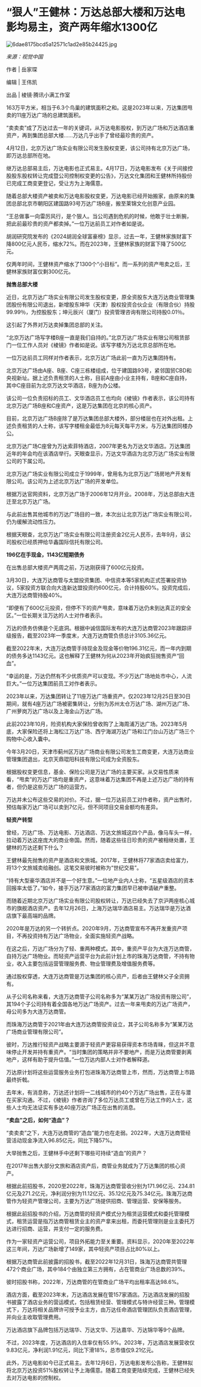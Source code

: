 # “狠人”王健林：万达总部大楼和万达电影均易主，资产两年缩水1300亿

![6dae8175bcd5a12571c1ad2e85b24425.jpg](https://raw.githubusercontent.com/qqhsx/qqnews_image/main/2024/04/18/“狠人”王健林：万达总部大楼和万达电影均易主，资产两年缩水1300亿/6dae8175bcd5a12571c1ad2e85b24425.jpg)

 _来源：视觉中国_

作者 | 岳家琛 

编辑 | 王伟凯

出品 | 棱镜·腾讯小满工作室 

163万平方米，相当于6.3个鸟巢的建筑面积之和。这是2023年以来，万达集团甩卖的11座万达广场的总建筑面积。

“卖卖卖”成了万达过去一年的关键词，从万达电影股权，到万达广场和万达酒店重资产，再到集团总部大楼……万达几乎出手了曾经最珍贵的资产。

4月12日，北京万达广场实业有限公司发生股权变更，该公司持有北京万达广场，即万达总部所在地。

继万达总部易主后，万达电影也正式易主。4月17日，万达电影发布《关于间接控股股东股权转让完成暨公司控制权变更的公告》，万达文化集团和王健林所持股份已完成工商变更登记，受让方为上海儒意。

随着总部大楼资产被卖和万达电影股权变更，万达电影已经开始搬家，由原来的集团总部北京市朝阳区建国路93号万达广场B座，搬至莱锦文化创意产业园。

“王总做事一向雷厉风行，是个狠人。当公司遇到危机的时候，他敢于壮士断腕，把此前最珍贵的资产都卖掉。”一位万达前员工对作者如是说。

胡润研究院发布的《2024胡润全球富豪榜》显示，过去一年，王健林家族财富下降800亿元人民币，缩水72%。而在2023年，王健林家族的财富下降了500亿元。

仅两年时间，王健林资产缩水了1300个“小目标”。而一系列的资产甩卖之后，王健林家族财富仅剩300亿元。

**抛售总部大楼**

近日，北京万达广场实业有限公司发生股权变更，原全资股东大连万达商业管理集团股份有限公司退出，新增股东坤华（天津）股权投资合伙企业（有限合伙）持股99.99％，为控股股东；坤元辰兴（厦门）投资管理咨询有限公司持股0.01％。

这引起了外界对万达卖掉集团总部的关注。

“北京万达广场写字楼B座一直是我们自持的。”北京万达广场实业有限公司租赁部门一位工作人员对《棱镜》作者如是说。该写字楼为万达北京总部所在地。

一位万达前员工同样对作者表示，北京万达广场此前一直为万达集团持有。

北京万达广场由A座、B座、C座三栋楼组成，位于建国路93号，紧邻国贸CBD和央视新址。据上述负责租赁的人士称，目前A座由小业主持有，B座和C座自持，其中C座目前为北京万达文华酒店，B座为办公楼。

该公司一位负责招标的员工、文华酒店员工也均向《棱镜》作者表示，该公司持有北京万达广场B座和C座资产，这是万达集团在北京的核心资产。

目前，北京万达广场B座除了是万达集团总部大楼外，部分楼层也在对外出租。上述负责租赁的人士称，该写字楼租金最低为8元每天每平方米，与万达集团同楼办公。

北京万达广场C座曾为万达索菲特酒店，2007年更名为万达文华酒店。万达集团近年的年会均在该酒店举行。天眼查显示，万达文华酒店为北京万达广场实业有限公司的下属公司。

北京万达广场实业有限公司成立于1999年，曾用名为北京万达广场房地产开发有限公司。该公司为上述北京万达广场的开发单位。

根据万达官网资料，北京万达广场于2006年12月开业。2008年，万达总部由大连迁至北京万达广场。

与此前出售其他城市的万达广场目的一致，本次出让北京万达广场实业有限公司，仍为缓解流动性压力。

根据天眼查，北京万达广场实业有限公司注册资金2亿元人民币，去年9月，该公司股权已经质押给华鑫国际信托有限公司。

**196亿在手现金，1143亿短期债务**

在出售总部大楼资产两周之前，万达刚获得了600亿元投资。

3月30日，大连万达商管与太盟投资集团、中信资本等5家机构正式签署投资协议，5家投资方联合向大连新达盟投资约600亿元，合计持股60%。投资完成后，大连万达商管持股40%。

“即便有了600亿元投资，但停不下的资产甩卖，意味着万达仍未到达真正的安全区。”一位长期关注万达的人士对作者表示。

万达的债务仿佛是个无底洞。根据中诚信国际发布的大连万达商管2023年跟踪评级报告，截至2023年一季度末，大连万达商管负债总计3105.36亿元。

截至2022年末，大连万达商管手持现金及现金等价物196.31亿元，而一年内到期的债务多达1143亿元。这也解释了王健林为何从2023年开始疯狂抛售资产“回血”。

“幸运的是，万达仍然有不少优质资产可以变现。不少万达广场地处市中心，人流巨大。”一位万达集团前员工对作者表示。

2023年以来，万达集团转让了11座万达广场重资产。仅2023年12月25日至30日期间，就有4座万达广场被密集转让，分别为苏州太仓万达广场、湖州万达广场、广州萝岗万达广场以及上海金山万达广场。

此前2023年10月，险资机构大家保险曾收购了上海周浦万达广场。2023年5月底，大家保险还将上海松江万达广场、西宁海湖万达广场和江门台山万达广场三个购物中心收入囊中。

今年3月20日，天津市蓟州区万达广场商业有限公司发生工商变更，大连万达商业管理集团退出，北京天鼎琨阳科技有限公司成为全资股东。

根据股权变更信息，基金、保险公司是万达广场的主要买家。从交易性质来看，“甩卖”的万达广场均是重资产，这意味着万达集团不再是上述万达广场的持有者，但仍是这些万达广场的运营方。

万达并未公布这些交易的对价。不过，据一位万达前员工对作者称，资产出售时，预估每家万达广场可以卖到7亿元，但不同项目交易金额均有差异。

**轻资产转型**

曾经，万达广场、万达电影、万达酒店、万达文旅城这四个产品，像马车头一样，拉动着万达这座庞大的商业帝国。然而，随着这些往日珍贵的资产被相继处置，王健林的万达还剩下什么？

王健林最先抛售的资产是酒店和文旅城。2017年，王健林将77家酒店卖给富力，将13个文旅城卖给融创。这笔交易彼时被称为“世纪交易”。

“持有大型豪华酒店并不是一个好生意。”一位地产业内人士称，“五星级酒店的资本回报率太低了。”如今，接手万达77家酒店的富力集团早已被申请破产重整。

而随着近期北京万达广场实业有限公司股权转让，万达已经失去了京沪两座核心城市的旗舰酒店资产。去年12月26日，上海万达瑞华酒店易主。万达瑞华是万达酒店旗下最高端的品牌。

2020年是万达的另一个转折点。2020年9月，万达商管宣布不再开发重资产项目，不再投资持有万达广场物业，全面实施轻资产战略。

在这之后，万达广场分为了轻、重两种模式。其中，重资产平台为大连万达商管，自持万达广场物业。而轻资产运营平台为此前计划上市的珠海万达商管，不持有物业，收入主要包括运营管理服务费、物业管理费及增值服务费等。

通过股权穿透，大连万达商管是万达集团的核心资产，后者由王健林父子全资拥有。

从子公司名称来看，大连万达商管子公司名称多为“某某万达广场投资有限公司”，其194个子公司持有着全国各地万达广场资产。过去一年来甩卖的万达广场资产，母公司多为大连万达商管。

而珠海万达商管于2021年由大连万达商管投资设立，其子公司名称多为“某某万达广场商业管理有限公司”。

彼时，万达推行轻资产战略主要源于轻资产更容易获得资本市场青睐，但这并不意味停止开发并持有重资产。“当时集团的策略并非不要地产，而是万达商管要剥离地产，这样有助于提升估值。”一位万达内部人士对作者解释道。

万达原计划将这些运营服务业务打包进珠海万达商管上市，然而，万达商管上市路最终折戟。

去年末，有消息称，万达还计划将一二线城市的约40个万达广场出售，正在与潜在买家沟通。不过，《棱镜》作者咨询了多位万达员工或曾在万达工作的人士，这些人士均无法证实有多达40座万达广场正在出售的消息。

**“卖血”之后，如何“造血”？**

“卖卖卖”之下，大连万达商管的“造血”能力也在走弱。2022年，大连万达商管经营活动现金净流入96.85亿元，同比下降57%。

大举抛售之后，王健林手中还剩下哪些可持续“造血”的资产？

在2017年出售大部分文旅和酒店资产后，商管业务就成为了万达集团的核心资产。

根据此前招股书，2020至2022年，珠海万达商管营收分别为171.96亿元、234.81亿元及271.2亿元，净利润分别为11.12亿元、35.12亿元及75.34亿元。珠海万达商管作为轻资产管理公司，主要为万达广场提供招商、管理运营、安保等服务。

根据此前招股书的介绍，万达商管的轻资产模式分为租赁运营模式和委托管理模式，租赁运营是指万达商管租赁业主的资产拿来出租，而委托管理则是业主委托万达进行招商、运营，并支付一定的服务费。

作为一家轻资产运营公司，项目外拓能力至关重要。资料显示，2020年至2022年这三年间，万达广场新增了149家，其中轻资产项目占比80%以上。

根据万达商管此前披露的招股书，截至2022年12月31日，珠海万达商管共管理472个商业广场，其中184个由独立第三方拥有，占在管商业广场总数的39%。

彼时招股书称，2022年，万达商管的在管商业广场平均出租率高达98.6%。

酒店方面，截至2023年末，万达酒店发展在管157家酒店。万达酒店发展的招股书披露了酒店业务的营运模式，包括租赁经营、管理模式与特许经营三种。管理模式下，万达将相关品牌许可授予业主方，由万达任命酒店管理团队负责酒店管理，并向业主收取管理费用。

万达酒店旗下品牌包括万达瑞华、万达文华、万达嘉华、万达锦华等9个品牌。

不过，2023年度，万达酒店的入住率仅有55.9%。2023年，万达酒店发展营收仅9.83亿元，净利润1.91亿元，同比下滑18%，总市值仅9.21亿元。

此外，万达电影如今已正式易主。去年12月6日，万达电影发布公告称，王健林拟将北京万达投资51%股权转让予上海儒意。随着工商变更陆续完成，王健林已经失去对万达电影的控制权。

